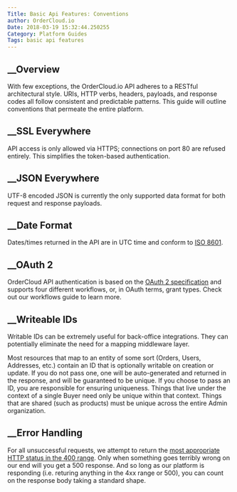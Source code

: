 ```yaml
---
Title: Basic Api Features: Conventions
author: OrderCloud.io 
Date: 2018-03-19 15:32:44.250255
Category: Platform Guides
Tags: basic api features
---
```



## __Overview

With few exceptions, the OrderCloud.io API adheres to a RESTful architectural
style. URIs, HTTP verbs, headers, payloads, and response codes all follow
consistent and predictable patterns. This guide will outline conventions that
permeate the entire platform.

## __SSL Everywhere

API access is only allowed via HTTPS; connections on port 80 are refused
entirely. This simplifies the token-based authentication.

## __JSON Everywhere

UTF-8 encoded JSON is currently the only supported data format for both
request and response payloads.

## __Date Format

Dates/times returned in the API are in UTC time and conform to [ISO
8601](http://en.wikipedia.org/wiki/ISO_8601).

## __OAuth 2

OrderCloud API authentication is based on the [OAuth 2
specification](http://tools.ietf.org/html/rfc6749) and supports four different
workflows, or, in OAuth terms, grant types. Check out our workflows guide to
learn more.

## __Writeable IDs

Writable IDs can be extremely useful for back-office integrations. They can
potentially eliminate the need for a mapping middleware layer.

Most resources that map to an entity of some sort (Orders, Users, Addresses,
etc.) contain an ID that is optionally writable on creation or update. If you
do not pass one, one will be auto-generated and returned in the response, and
will be guaranteed to be unique. If you choose to pass an ID, you are
responsible for ensuring uniqueness. Things that live under the context of a
single Buyer need only be unique within that context. Things that are shared
(such as products) must be unique across the entire Admin organization.

## __Error Handling

For all unsuccessful requests, we attempt to return the [most appropriate HTTP
status in the 400
range](http://en.wikipedia.org/wiki/List_of_HTTP_status_codes#4xx_Client_Error).
Only when something goes terribly wrong on our end will you get a 500
response. And so long as our platform is responding (i.e. returing anything in
the 4xx range or 500), you can count on the response body taking a standard
shape.

